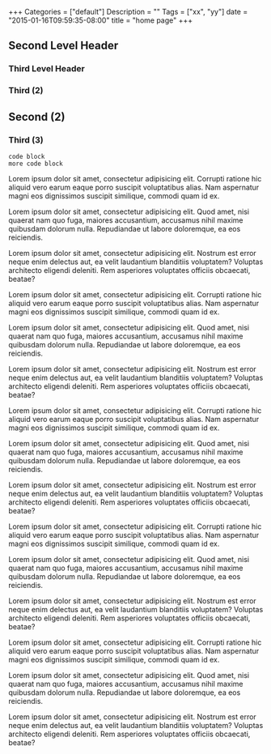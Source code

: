 +++
Categories = ["default"]
Description = ""
Tags = ["xx", "yy"]
date = "2015-01-16T09:59:35-08:00"
title = "home page"
+++
## Second Level Header

### Third Level Header

###  Third (2)

##  Second (2)

###  Third (3)


    code block
    more code block

 Lorem ipsum dolor sit amet, consectetur adipisicing elit. Corrupti ratione hic aliquid vero earum eaque porro suscipit voluptatibus alias. Nam aspernatur magni eos dignissimos suscipit similique, commodi quam id ex.

 Lorem ipsum dolor sit amet, consectetur adipisicing elit. Quod amet, nisi quaerat nam quo fuga, maiores accusantium, accusamus nihil maxime quibusdam dolorum nulla. Repudiandae ut labore doloremque, ea eos reiciendis.

 Lorem ipsum dolor sit amet, consectetur adipisicing elit. Nostrum est error neque enim delectus aut, ea velit laudantium blanditiis voluptatem? Voluptas architecto eligendi deleniti. Rem asperiores voluptates officiis obcaecati, beatae?   

  Lorem ipsum dolor sit amet, consectetur adipisicing elit. Corrupti ratione hic aliquid vero earum eaque porro suscipit voluptatibus alias. Nam aspernatur magni eos dignissimos suscipit similique, commodi quam id ex.

 Lorem ipsum dolor sit amet, consectetur adipisicing elit. Quod amet, nisi quaerat nam quo fuga, maiores accusantium, accusamus nihil maxime quibusdam dolorum nulla. Repudiandae ut labore doloremque, ea eos reiciendis.

 Lorem ipsum dolor sit amet, consectetur adipisicing elit. Nostrum est error neque enim delectus aut, ea velit laudantium blanditiis voluptatem? Voluptas architecto eligendi deleniti. Rem asperiores voluptates officiis obcaecati, beatae?   

  Lorem ipsum dolor sit amet, consectetur adipisicing elit. Corrupti ratione hic aliquid vero earum eaque porro suscipit voluptatibus alias. Nam aspernatur magni eos dignissimos suscipit similique, commodi quam id ex.

 Lorem ipsum dolor sit amet, consectetur adipisicing elit. Quod amet, nisi quaerat nam quo fuga, maiores accusantium, accusamus nihil maxime quibusdam dolorum nulla. Repudiandae ut labore doloremque, ea eos reiciendis.

 Lorem ipsum dolor sit amet, consectetur adipisicing elit. Nostrum est error neque enim delectus aut, ea velit laudantium blanditiis voluptatem? Voluptas architecto eligendi deleniti. Rem asperiores voluptates officiis obcaecati, beatae?   

  Lorem ipsum dolor sit amet, consectetur adipisicing elit. Corrupti ratione hic aliquid vero earum eaque porro suscipit voluptatibus alias. Nam aspernatur magni eos dignissimos suscipit similique, commodi quam id ex.

 Lorem ipsum dolor sit amet, consectetur adipisicing elit. Quod amet, nisi quaerat nam quo fuga, maiores accusantium, accusamus nihil maxime quibusdam dolorum nulla. Repudiandae ut labore doloremque, ea eos reiciendis.

 Lorem ipsum dolor sit amet, consectetur adipisicing elit. Nostrum est error neque enim delectus aut, ea velit laudantium blanditiis voluptatem? Voluptas architecto eligendi deleniti. Rem asperiores voluptates officiis obcaecati, beatae?   

  Lorem ipsum dolor sit amet, consectetur adipisicing elit. Corrupti ratione hic aliquid vero earum eaque porro suscipit voluptatibus alias. Nam aspernatur magni eos dignissimos suscipit similique, commodi quam id ex.

 Lorem ipsum dolor sit amet, consectetur adipisicing elit. Quod amet, nisi quaerat nam quo fuga, maiores accusantium, accusamus nihil maxime quibusdam dolorum nulla. Repudiandae ut labore doloremque, ea eos reiciendis.

 Lorem ipsum dolor sit amet, consectetur adipisicing elit. Nostrum est error neque enim delectus aut, ea velit laudantium blanditiis voluptatem? Voluptas architecto eligendi deleniti. Rem asperiores voluptates officiis obcaecati, beatae?   



